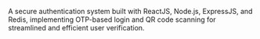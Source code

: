 A secure authentication system built with ReactJS, Node.js, ExpressJS, and Redis, implementing OTP-based login and QR code scanning for streamlined and efficient user verification.
